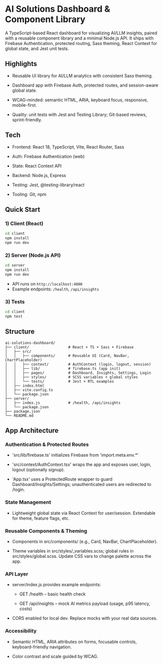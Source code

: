 # AI Solutions Dashboard & Component Library

A TypeScript-based React dashboard for visualizing AI/LLM insights, paired with a reusable component library and a minimal Node.js API. It ships with Firebase Authentication, protected routing, Sass theming, React Context for global state, and Jest unit tests.

## Highlights  
- Reusable UI library for AI/LLM analytics with consistent Sass theming.  

- Dashboard app with Firebase Auth, protected routes, and session-aware global state.

- WCAG-minded: semantic HTML, ARIA, keyboard focus, responsive, mobile-first.

- Quality: unit tests with Jest and Testing Library; Git-based reviews, sprint-friendly.
## Tech
- Frontend: React 18, TypeScript, Vite, React Router, Sass

- Auth: Firebase Authentication (web)

- State: React Context API

- Backend: Node.js, Express 

- Testing: Jest, @testing-library/react

- Tooling: Git, npm

## Quick Start

### 1) Client (React)
```bash
cd client
npm install
npm run dev
```

### 2) Server (Node.js API)
```bash
cd server
npm install
npm run dev
```
- API runs on `http://localhost:4000`
- Example endpoints: `/health`, `/api/insights`

### 3) Tests
```bash
cd client
npm test
```

## Structure
```
ai-solutions-dashboard/
├── client/                  # React + TS + Sass + Firebase
│   ├── src/
│   │   ├── components/      # Reusable UI (Card, NavBar, ChartPlaceholder)
│   │   ├── context/         # AuthContext (login, logout, session)
│   │   ├── lib/             # firebase.ts (app init)
│   │   ├── pages/           # Dashboard, Insights, Settings, Login
│   │   ├── styles/          # SCSS variables + global styles
│   │   └── tests/           # Jest + RTL examples
│   ├── index.html
│   ├── vite.config.ts
│   └── package.json
├── server/                  
│   ├── index.js             # /health, /api/insights
│   └── package.json
├── package.json             
└── README.md

```
## App Architecture
### Authentication & Protected Routes
- 'src/lib/firebase.ts' initializes Firebase from 'import.meta.env.*'

- 'src/context/AuthContext.tsx' wraps the app and exposes user, login, logout (optionally signup).

- 'App.tsx' uses a ProtectedRoute wrapper to guard Dashboard/Insights/Settings; unauthenticated users are redirected to /login.
### State Management
- Lightweight global state via React Context for user/session. Extendable for theme, feature flags, etc.
### Reusable Components & Theming
- Components in src/components/ (e.g., Card, NavBar, ChartPlaceholder).

- Theme variables in src/styles/_variables.scss; global rules in src/styles/global.scss.
Update CSS vars to change palette across the app.

### API Layer
- server/index.js provides example endpoints:

    - GET /health – basic health check

    - GET /api/insights – mock AI metrics payload (usage, p95 latency, costs)

- CORS enabled for local dev. Replace mocks with your real data sources.

### Accessibility
- Semantic HTML, ARIA attributes on forms, focusable controls, keyboard-friendly navigation.

- Color contrast and scale guided by WCAG.

